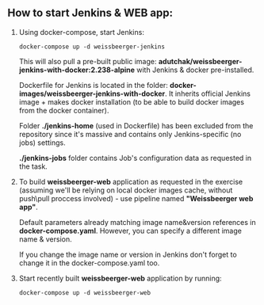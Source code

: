 ## How to start Jenkins & WEB app:
1. Using docker-compose, start Jenkins:

   ``
         docker-compose up -d weissbeerger-jenkins 
   ``

   This will also pull a pre-built public image: **adutchak/weissbeerger-jenkins-with-docker:2.238-alpine** with Jenkins & docker pre-installed.

   Dockerfile for Jenkins is located in the folder: **docker-images/weissbeerger-jenkins-with-docker**.
   It inherits official Jenkins image + makes docker installation (to be able to build docker images from the docker container).

   Folder **./jenkins-home** (used in Dockerfile) has been excluded from the repository since it's massive and contains only Jenkins-specific (no jobs) settings.

   **./jenkins-jobs** folder contains Job's configuration data as requested in the task.

2. To build **weissbeerger-web** application as requested in the exercise (assuming we'll be relying on local docker images cache, without push\pull proccess involved) - use pipeline named **"Weissbeerger web app"**. 

   Default parameters already matching image name&version references in **docker-compose.yaml**. 
   However, you can specify a different image name & version.

   If you change the image name or version in Jenkins don't forget to change it in the docker-compose.yaml too.

3. Start recently built **weissbeerger-web** application by running:

    ``
         docker-compose up -d weissbeerger-web
    ``